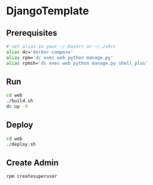 # DjangoTemplate

## Prerequisites
```bash
# set alias in your ~/.bashrc or ~/.zshrc
alias dc='docker-compose'
alias rpm='dc exec web python manage.py'
alias rpmsh='dc exec web python manage.py shell_plus'
```

## Run
```bash
cd web
./build.sh
dc up -d
```

## Deploy
```bash
cd web
./deploy.sh
```

## Create Admin
```bash
rpm createsuperuser
```
